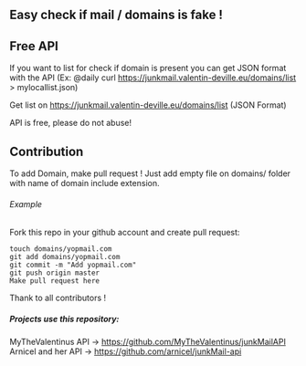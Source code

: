 ## Easy check if mail  / domains is fake !

## Free API
If you want to list for check if domain is present you can get JSON format with the API (Ex: @daily curl https://junkmail.valentin-deville.eu/domains/list > mylocallist.json)

Get list on https://junkmail.valentin-deville.eu/domains/list (JSON Format)

API is free, please do not abuse!

## Contribution
To add Domain, make pull request !
Just add empty file on domains/ folder with name of domain include extension.

###### Example
Fork this repo in your github account and create pull request:
```
touch domains/yopmail.com
git add domains/yopmail.com
git commit -m "Add yopmail.com"
git push origin master
Make pull request here
```


Thank to all contributors !

##### Projects use this repository:
MyTheValentinus API -> https://github.com/MyTheValentinus/junkMailAPI
Arnicel and her API -> https://github.com/arnicel/junkMail-api
